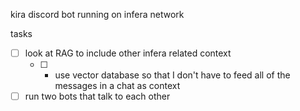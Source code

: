 kira discord bot running on infera network

tasks
- [ ] look at RAG to include other infera related context
  - [ ] + use vector database so that I don't have to feed all of the messages in a chat as context
- [ ] run two bots that talk to each other